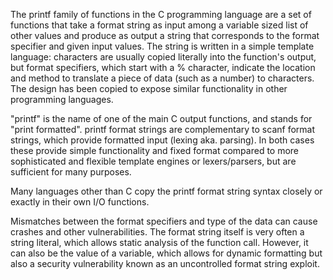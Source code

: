 The printf family of functions in the C programming language are a set of functions that take a format string as input among a variable sized list of other values and produce as output a string that corresponds to the format specifier and given input values. The string is written in a simple template language: characters are usually copied literally into the function's output, but format specifiers, which start with a % character, indicate the location and method to translate a piece of data (such as a number) to characters. The design has been copied to expose similar functionality in other programming languages.

"printf" is the name of one of the main C output functions, and stands for "print formatted". printf format strings are complementary to scanf format strings, which provide formatted input (lexing aka. parsing). In both cases these provide simple functionality and fixed format compared to more sophisticated and flexible template engines or lexers/parsers, but are sufficient for many purposes.

Many languages other than C copy the printf format string syntax closely or exactly in their own I/O functions.

Mismatches between the format specifiers and type of the data can cause crashes and other vulnerabilities. The format string itself is very often a string literal, which allows static analysis of the function call. However, it can also be the value of a variable, which allows for dynamic formatting but also a security vulnerability known as an uncontrolled format string exploit. 
